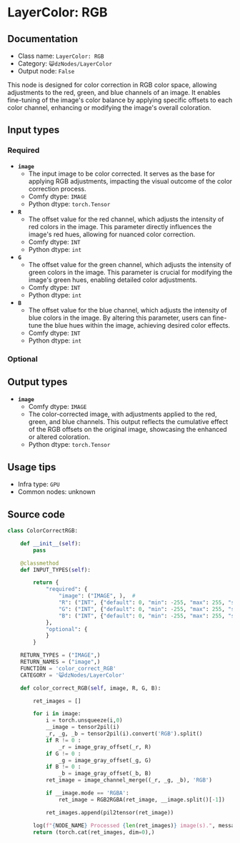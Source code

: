 # LayerColor: RGB
## Documentation
- Class name: `LayerColor: RGB`
- Category: `😺dzNodes/LayerColor`
- Output node: `False`

This node is designed for color correction in RGB color space, allowing adjustments to the red, green, and blue channels of an image. It enables fine-tuning of the image's color balance by applying specific offsets to each color channel, enhancing or modifying the image's overall coloration.
## Input types
### Required
- **`image`**
    - The input image to be color corrected. It serves as the base for applying RGB adjustments, impacting the visual outcome of the color correction process.
    - Comfy dtype: `IMAGE`
    - Python dtype: `torch.Tensor`
- **`R`**
    - The offset value for the red channel, which adjusts the intensity of red colors in the image. This parameter directly influences the image's red hues, allowing for nuanced color correction.
    - Comfy dtype: `INT`
    - Python dtype: `int`
- **`G`**
    - The offset value for the green channel, which adjusts the intensity of green colors in the image. This parameter is crucial for modifying the image's green hues, enabling detailed color adjustments.
    - Comfy dtype: `INT`
    - Python dtype: `int`
- **`B`**
    - The offset value for the blue channel, which adjusts the intensity of blue colors in the image. By altering this parameter, users can fine-tune the blue hues within the image, achieving desired color effects.
    - Comfy dtype: `INT`
    - Python dtype: `int`
### Optional
## Output types
- **`image`**
    - Comfy dtype: `IMAGE`
    - The color-corrected image, with adjustments applied to the red, green, and blue channels. This output reflects the cumulative effect of the RGB offsets on the original image, showcasing the enhanced or altered coloration.
    - Python dtype: `torch.Tensor`
## Usage tips
- Infra type: `GPU`
- Common nodes: unknown


## Source code
```python
class ColorCorrectRGB:

    def __init__(self):
        pass

    @classmethod
    def INPUT_TYPES(self):

        return {
            "required": {
                "image": ("IMAGE", ),  #
                "R": ("INT", {"default": 0, "min": -255, "max": 255, "step": 1}),
                "G": ("INT", {"default": 0, "min": -255, "max": 255, "step": 1}),
                "B": ("INT", {"default": 0, "min": -255, "max": 255, "step": 1}),
            },
            "optional": {
            }
        }

    RETURN_TYPES = ("IMAGE",)
    RETURN_NAMES = ("image",)
    FUNCTION = 'color_correct_RGB'
    CATEGORY = '😺dzNodes/LayerColor'

    def color_correct_RGB(self, image, R, G, B):

        ret_images = []

        for i in image:
            i = torch.unsqueeze(i,0)
            __image = tensor2pil(i)
            _r, _g, _b = tensor2pil(i).convert('RGB').split()
            if R != 0 :
                _r = image_gray_offset(_r, R)
            if G != 0 :
                _g = image_gray_offset(_g, G)
            if B != 0 :
                _b = image_gray_offset(_b, B)
            ret_image = image_channel_merge((_r, _g, _b), 'RGB')

            if __image.mode == 'RGBA':
                ret_image = RGB2RGBA(ret_image, __image.split()[-1])

            ret_images.append(pil2tensor(ret_image))

        log(f"{NODE_NAME} Processed {len(ret_images)} image(s).", message_type='finish')
        return (torch.cat(ret_images, dim=0),)

```
